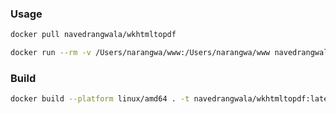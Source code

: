 ### Usage
```bash
docker pull navedrangwala/wkhtmltopdf
```
```bash
docker run --rm -v /Users/narangwa/www:/Users/narangwa/www navedrangwala/wkhtmltopdf https://www.google.com /Users/narangwa/www/google.pdf
```

### Build
```bash
docker build --platform linux/amd64 . -t navedrangwala/wkhtmltopdf:latest
```